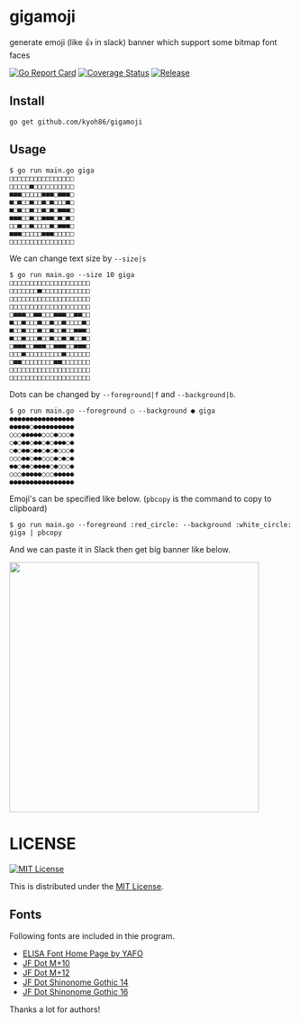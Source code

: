 # gigamoji

generate emoji (like :+1: in slack) banner which support some bitmap font faces

[![Go Report Card](https://goreportcard.com/badge/github.com/kyoh86/gigamoji)](https://goreportcard.com/report/github.com/kyoh86/gigamoji)
[![Coverage Status](https://img.shields.io/codecov/c/github/kyoh86/gigamoji.svg)](https://codecov.io/gh/kyoh86/gigamoji)
[![Release](https://github.com/kyoh86/gigamoji/workflows/Release/badge.svg)](https://github.com/kyoh86/gigamoji/releases)

## Install

```
go get github.com/kyoh86/gigamoji
```

## Usage

```
$ go run main.go giga                                                      
□□□□□□□□□□□□□□□□
□□□□□■□□□□□□□□□□
■■■□□□□□■■■□■■■□
■□■□□■□□■□■□□□■□
■□■□□■□□■□■□■■■□
■■■□□■□□■■■□■□■□
□□■□□■□□□□■□■■■□
■■■□□□□□■■■□□□□□
□□□□□□□□□□□□□□□□
```

We can change text size by `--size|s`

```
$ go run main.go --size 10 giga                                            
□□□□□□□□□□□□□□□□□□□□
□□□□□□□■□□□□□□□□□□□□
□□□□□□□□□□□□□□□□□□□□
□□□□□□□□□□□□□□□□□□□□
□■■■□□■■□□□■■■□□■■□□
■□□■□□□■□□■□□■□□□□■□
■□□■□□□■□□■□□■□□■■■□
■□□■□□□■□□■□□■□■□□■□
□■■■□□■■■□□■■■□□■■■□
□□□■□□□□□□□□□■□□□□□□
□■■□□□□□□□□■■□□□□□□□
□□□□□□□□□□□□□□□□□□□□
□□□□□□□□□□□□□□□□□□□□
```

Dots can be changed by `--foreground|f` and `--background|b`.

```
$ go run main.go --foreground ○ --background ● giga         
●●●●●●●●●●●●●●●●
●●●●●○●●●●●●●●●●
○○○●●●●●○○○●○○○●
○●○●●○●●○●○●●●○●
○●○●●○●●○●○●○○○●
○○○●●○●●○○○●○●○●
●●○●●○●●●●○●○○○●
○○○●●●●●○○○●●●●●
●●●●●●●●●●●●●●●●
```

Emoji's can be specified like below. (`pbcopy` is the command to copy to clipboard)

```
$ go run main.go --foreground :red_circle: --background :white_circle: giga | pbcopy
```

And we can paste it in Slack then get big banner like below.

<img width="443" alt="" src="https://user-images.githubusercontent.com/5582459/64483747-0af54a00-d243-11e9-9424-42ac787dcbc2.png">

# LICENSE

[![MIT License](http://img.shields.io/badge/license-MIT-blue.svg)](http://www.opensource.org/licenses/MIT)

This is distributed under the [MIT License](http://www.opensource.org/licenses/MIT).

## Fonts

Following fonts are included in thie program.

* [ELISA Font Home Page by YAFO](http://hp.vector.co.jp/authors/VA002310/)
* [JF Dot M+10](http://jikasei.me/font/jf-dotfont/)
* [JF Dot M+12](http://jikasei.me/font/jf-dotfont/)
* [JF Dot Shinonome Gothic 14](http://jikasei.me/font/jf-dotfont/)
* [JF Dot Shinonome Gothic 16](http://jikasei.me/font/jf-dotfont/)

Thanks a lot for authors!
